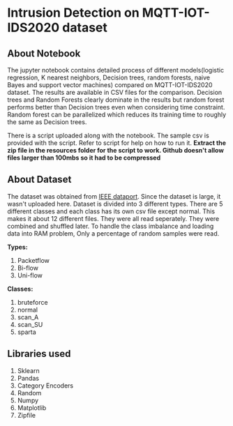 # Intrusion Detection on MQTT-IOT-IDS2020 dataset

## About Notebook

The jupyter notebook contains detailed process of different models(logistic regression, K nearest neighbors, Decision trees, random forests, naive Bayes and support vector machines) compared on MQTT-IOT-IDS2020 dataset. The results are available in CSV files for the comparison.
Decision trees and Random Forests clearly dominate in the results but random forest performs better than Decision trees even when considering time constraint.
Random forest can be parallelized which reduces its training time to roughly the same as Decision trees. 


There is a script uploaded along with the notebook. The sample csv is provided with the script. Refer to script for help on how to run it.
**Extract the zip file in the resources folder for the script to work. Github doesn't allow files larger than 100mbs so it had to be compressed**

## About Dataset

The dataset was obtained from [IEEE dataport](https://ieee-dataport.org/open-access/mqtt-iot-ids2020-mqtt-internet-things-intrusion-detection-dataset). Since the dataset
is large, it wasn't uploaded here.
Dataset is divided into 3 different types. There are 5 different classes and each class has its own csv file except normal. This makes it about 12 different files.
They were all read seperately. They were combined and shuffled later.
To handle the class imbalance and loading data into RAM problem, Only a percentage of random samples were read.

**Types:**
1. Packetflow
2. Bi-flow
3. Uni-flow

**Classes:**
1. bruteforce
2. normal
3. scan_A     
4. scan_SU
5. sparta

## Libraries used

1. Sklearn    
2. Pandas  
3. Category Encoders
4. Random     
5. Numpy    
6. Matplotlib
7. Zipfile
